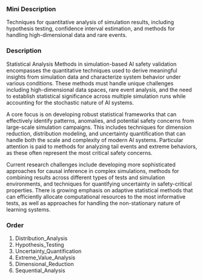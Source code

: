 ### Mini Description

Techniques for quantitative analysis of simulation results, including hypothesis testing, confidence interval estimation, and methods for handling high-dimensional data and rare events.

### Description

Statistical Analysis Methods in simulation-based AI safety validation encompasses the quantitative techniques used to derive meaningful insights from simulation data and characterize system behavior under various conditions. These methods must handle unique challenges including high-dimensional data spaces, rare event analysis, and the need to establish statistical significance across multiple simulation runs while accounting for the stochastic nature of AI systems.

A core focus is on developing robust statistical frameworks that can effectively identify patterns, anomalies, and potential safety concerns from large-scale simulation campaigns. This includes techniques for dimension reduction, distribution modeling, and uncertainty quantification that can handle both the scale and complexity of modern AI systems. Particular attention is paid to methods for analyzing tail events and extreme behaviors, as these often represent the most critical safety concerns.

Current research challenges include developing more sophisticated approaches for causal inference in complex simulations, methods for combining results across different types of tests and simulation environments, and techniques for quantifying uncertainty in safety-critical properties. There is growing emphasis on adaptive statistical methods that can efficiently allocate computational resources to the most informative tests, as well as approaches for handling the non-stationary nature of learning systems.

### Order

1. Distribution_Analysis
2. Hypothesis_Testing
3. Uncertainty_Quantification
4. Extreme_Value_Analysis
5. Dimensional_Reduction
6. Sequential_Analysis
